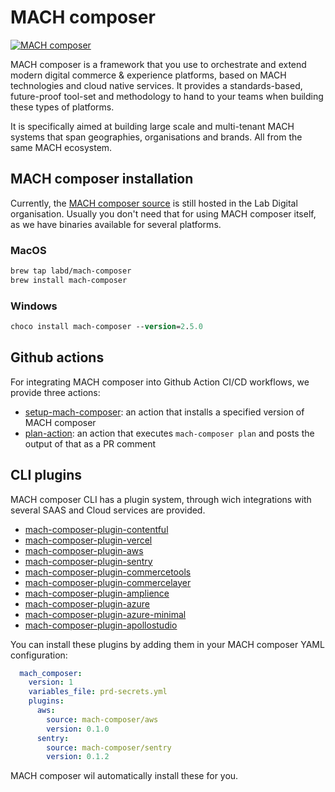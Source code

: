 # MACH composer

[![MACH
composer](https://github.com/labd/mach-composer/blob/main/docs/src/_img/logo.png?raw=true)](https://docs.machcomposer.io)

MACH composer is a framework that you use to orchestrate and extend modern
digital commerce & experience platforms, based on MACH technologies and cloud
native services. It provides a standards-based, future-proof tool-set and
methodology to hand to your teams when building these types of platforms.

It is specifically aimed at building large scale and multi-tenant MACH systems
that span geographies, organisations and brands. All from the same MACH
ecosystem.


## MACH composer installation

Currently, the [MACH composer source](https://github.com/labd/mach-composer) is
still hosted in the Lab Digital organisation. Usually you don't need that for
using MACH composer itself, as we have binaries available for several platforms.

### MacOS

```bash
brew tap labd/mach-composer
brew install mach-composer
```

### Windows

```ps
choco install mach-composer --version=2.5.0
```

## Github actions

For integrating MACH composer into Github Action CI/CD workflows, we provide
three actions:

- [setup-mach-composer](https://github.com/mach-composer/setup-mach-composer):
  an action that installs a specified version of MACH composer
- [plan-action](https://github.com/mach-composer/plan-action): an action that
  executes `mach-composer plan` and posts the output of that as a PR comment


## CLI plugins

MACH composer CLI has a plugin system, through wich integrations with several
SAAS and Cloud services are provided.

- [mach-composer-plugin-contentful](https://github.com/mach-composer/mach-composer-plugin-contentful)
- [mach-composer-plugin-vercel](https://github.com/mach-composer/mach-composer-plugin-vercel)
- [mach-composer-plugin-aws](https://github.com/mach-composer/mach-composer-plugin-aws)
- [mach-composer-plugin-sentry](https://github.com/mach-composer/mach-composer-plugin-sentry)
- [mach-composer-plugin-commercetools](https://github.com/mach-composer/mach-composer-plugin-commercetools)
- [mach-composer-plugin-commercelayer](https://github.com/mach-composer/mach-composer-plugin-commercelayer)
- [mach-composer-plugin-amplience](https://github.com/mach-composer/mach-composer-plugin-amplience)
- [mach-composer-plugin-azure](https://github.com/mach-composer/mach-composer-plugin-azure)
- [mach-composer-plugin-azure-minimal](https://github.com/mach-composer/mach-composer-plugin-azure-minimal)
- [mach-composer-plugin-apollostudio](https://github.com/mach-composer/mach-composer-plugin-apollostudio)

You can install these plugins by adding them in your MACH composer YAML
configuration:

```yaml
  mach_composer:
    version: 1
    variables_file: prd-secrets.yml
    plugins:
      aws:
        source: mach-composer/aws
        version: 0.1.0
      sentry:
        source: mach-composer/sentry
        version: 0.1.2
```

MACH composer wil automatically install these for you.
